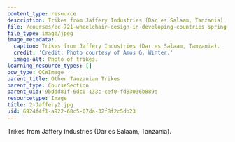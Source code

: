 ```yaml
---
content_type: resource
description: Trikes from Jaffery Industries (Dar es Salaam, Tanzania).
file: /courses/ec-721-wheelchair-design-in-developing-countries-spring-2009/6924f4f1a92268c507da32f8f2c5db23_2-Jaffery2.jpg
file_type: image/jpeg
image_metadata:
  caption: Trikes from Jaffery Industries (Dar es Salaam, Tanzania).
  credit: 'Credit: Photo courtesy of Amos G. Winter.'
  image-alt: Photo of trikes.
learning_resource_types: []
ocw_type: OCWImage
parent_title: Other Tanzanian Trikes
parent_type: CourseSection
parent_uid: 9bddd81f-6dc0-133c-cef0-fd83036b889a
resourcetype: Image
title: 2-Jaffery2.jpg
uid: 6924f4f1-a922-68c5-07da-32f8f2c5db23
---
```

Trikes from Jaffery Industries (Dar es Salaam, Tanzania).

